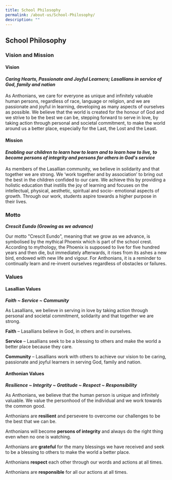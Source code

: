 ```yaml
---
title: School Philosophy
permalink: /about-us/School-Philosophy/
description: ""
---
```

## School Philosophy

### Vision and Mission




#### **Vision**

  

#### **_Caring Hearts, Passionate and Joyful Learners; Lasallians in service of God, family and nation_**

As Anthonians, we care for everyone as unique and infinitely valuable human persons, regardless of race, language or religion, and we are passionate and joyful in learning, developing as many aspects of ourselves as possible. We believe that the world is created for the honour of God and we strive to be the best we can be, stepping forward to serve in love, by taking action through personal and societal commitment, to make the world around us a better place, especially for the Last, the Lost and the Least.

  

  

#### **Mission**


#### **_Enabling our children to learn how to learn and to learn how to live,_** **_to become persons of integrity and persons for others in God's service_**

  

As members of the Lasallian community, we believe in solidarity and that together we are strong. We ‘work together and by association’ to bring out the best in the children confided to our care. We achieve this by providing a holistic education that instills the joy of learning and focuses on the intellectual, physical, aesthetic, spiritual and socio- emotional aspects of growth. Through our work, students aspire towards a higher purpose in their lives.

### Motto

**_Crescit Eundo (Growing as we advance)_**

Our motto "Crescit Eundo", meaning that we grow as we advance, is symbolised by the mythical Phoenix which is part of the school crest. According to mythology, the Phoenix is supposed to live for five hundred years and then die, but immediately afterwards, it rises from its ashes a new bird, endowed with new life and vigour. For Anthonians, it is a reminder to continually learn and re-invent ourselves regardless of obstacles or failures.

### Values

#### **Lasallian Values**

**_Faith ~ Service ~ Community_**

As Lasallians, we believe in serving in love by taking action through personal and societal commitment, solidarity and that together we are strong.

  

**Faith** – Lasallians believe in God, in others and in ourselves.

**Service** – Lasallians seek to be a blessing to others and make the world a better place because they care.

**Community** – Lasallians work with others to achieve our vision to be caring, passionate and joyful learners in serving God, family and nation.

  

  

#### **Anthonian Values**

**_Resilience ~ Integrity ~ Gratitude ~ Respect ~ Responsibility_**

  

As Anthonians, we believe that the human person is unique and infinitely valuable. We value the personhood of the individual and we work towards the common good.

  

Anthonians are **resilient** and persevere to overcome our challenges to be the best that we can be.

Anthonians will become **persons of integrity** and always do the right thing even when no one is watching.

Anthonians are **grateful** for the many blessings we have received and seek to be a blessing to others to make the world a better place.

Anthonians **respect** each other through our words and actions at all times.

Anthonians are **responsible** for all our actions at all times.